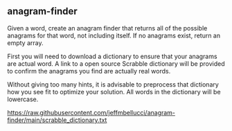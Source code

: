 ## anagram-finder
Given a word, create an anagram finder that returns all of the possible anagrams for that word, not including itself.  If no anagrams exist, return an empty array.

First you will need to download a dictionary to ensure that your anagrams are actual word.  A link to a open source Scrabble dictionary will be provided to confirm the anagrams you find are actually real words.

Without giving too many hints, it is advisable to preprocess that dictionary how you see fit to optimize your solution. All words in the dictionary will be lowercase.

https://raw.githubusercontent.com/jeffmbellucci/anagram-finder/main/scrabble_dictionary.txt
